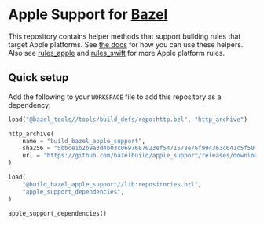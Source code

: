 # Apple Support for [Bazel](https://bazel.build)

This repository contains helper methods that support building rules that
target Apple platforms. See [the
docs](https://github.com/bazelbuild/apple_support/tree/master/doc) for
how you can use these helpers. Also see
[rules_apple](https://github.com/bazelbuild/rules_apple) and
[rules_swift](https://github.com/bazelbuild/rules_swift) for more Apple
platform rules.

## Quick setup

Add the following to your `WORKSPACE` file to add this repository as a dependency:

```python
load("@bazel_tools//tools/build_defs/repo:http.bzl", "http_archive")

http_archive(
    name = "build_bazel_apple_support",
    sha256 = "5bbce1b2b9a3d4b03c0697687023ef5471578e76f994363c641c5f50ff0c7268",
    url = "https://github.com/bazelbuild/apple_support/releases/download/0.13.0/apple_support.0.13.0.tar.gz",
)

load(
    "@build_bazel_apple_support//lib:repositories.bzl",
    "apple_support_dependencies",
)

apple_support_dependencies()
```
